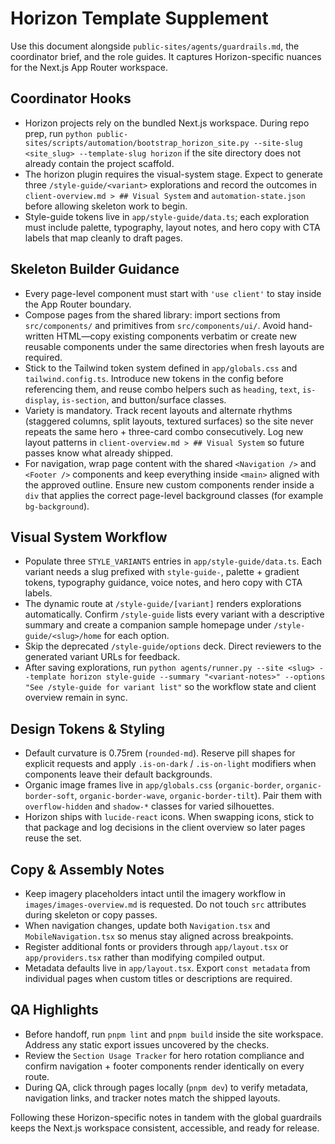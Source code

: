 # Horizon Template Supplement

Use this document alongside `public-sites/agents/guardrails.md`, the coordinator brief, and the role guides. It captures Horizon-specific nuances for the Next.js App Router workspace.

## Coordinator Hooks
- Horizon projects rely on the bundled Next.js workspace. During repo prep, run `python public-sites/scripts/automation/bootstrap_horizon_site.py --site-slug <site_slug> --template-slug horizon` if the site directory does not already contain the project scaffold.
- The horizon plugin requires the visual-system stage. Expect to generate three `/style-guide/<variant>` explorations and record the outcomes in `client-overview.md > ## Visual System` and `automation-state.json` before allowing skeleton work to begin.
- Style-guide tokens live in `app/style-guide/data.ts`; each exploration must include palette, typography, layout notes, and hero copy with CTA labels that map cleanly to draft pages.

## Skeleton Builder Guidance
- Every page-level component must start with `'use client'` to stay inside the App Router boundary.
- Compose pages from the shared library: import sections from `src/components/` and primitives from `src/components/ui/`. Avoid hand-written HTML—copy existing components verbatim or create new reusable components under the same directories when fresh layouts are required.
- Stick to the Tailwind token system defined in `app/globals.css` and `tailwind.config.ts`. Introduce new tokens in the config before referencing them, and reuse combo helpers such as `heading`, `text`, `is-display`, `is-section`, and button/surface classes.
- Variety is mandatory. Track recent layouts and alternate rhythms (staggered columns, split layouts, textured surfaces) so the site never repeats the same hero + three-card combo consecutively. Log new layout patterns in `client-overview.md > ## Visual System` so future passes know what already shipped.
- For navigation, wrap page content with the shared `<Navigation />` and `<Footer />` components and keep everything inside `<main>` aligned with the approved outline. Ensure new custom components render inside a `div` that applies the correct page-level background classes (for example `bg-background`).

## Visual System Workflow
- Populate three `STYLE_VARIANTS` entries in `app/style-guide/data.ts`. Each variant needs a slug prefixed with `style-guide-`, palette + gradient tokens, typography guidance, voice notes, and hero copy with CTA labels.
- The dynamic route at `/style-guide/[variant]` renders explorations automatically. Confirm `/style-guide` lists every variant with a descriptive summary and create a companion sample homepage under `/style-guide/<slug>/home` for each option.
- Skip the deprecated `/style-guide/options` deck. Direct reviewers to the generated variant URLs for feedback.
- After saving explorations, run `python agents/runner.py --site <slug> --template horizon style-guide --summary "<variant-notes>" --options "See /style-guide for variant list"` so the workflow state and client overview remain in sync.

## Design Tokens & Styling
- Default curvature is 0.75rem (`rounded-md`). Reserve pill shapes for explicit requests and apply `.is-on-dark` / `.is-on-light` modifiers when components leave their default backgrounds.
- Organic image frames live in `app/globals.css` (`organic-border`, `organic-border-soft`, `organic-border-wave`, `organic-border-tilt`). Pair them with `overflow-hidden` and `shadow-*` classes for varied silhouettes.
- Horizon ships with `lucide-react` icons. When swapping icons, stick to that package and log decisions in the client overview so later pages reuse the set.

## Copy & Assembly Notes
- Keep imagery placeholders intact until the imagery workflow in `images/images-overview.md` is requested. Do not touch `src` attributes during skeleton or copy passes.
- When navigation changes, update both `Navigation.tsx` and `MobileNavigation.tsx` so menus stay aligned across breakpoints.
- Register additional fonts or providers through `app/layout.tsx` or `app/providers.tsx` rather than modifying compiled output.
- Metadata defaults live in `app/layout.tsx`. Export `const metadata` from individual pages when custom titles or descriptions are required.

## QA Highlights
- Before handoff, run `pnpm lint` and `pnpm build` inside the site workspace. Address any static export issues uncovered by the checks.
- Review the `Section Usage Tracker` for hero rotation compliance and confirm navigation + footer components render identically on every route.
- During QA, click through pages locally (`pnpm dev`) to verify metadata, navigation links, and tracker notes match the shipped layouts.

Following these Horizon-specific notes in tandem with the global guardrails keeps the Next.js workspace consistent, accessible, and ready for release.
